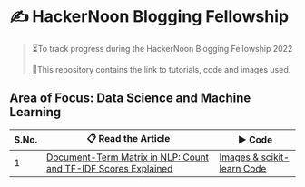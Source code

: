 # ✍ HackerNoon Blogging Fellowship
> ⏳To track progress during the HackerNoon Blogging Fellowship 2022
>
> 📁This repository contains the link to tutorials, code and images used.

## Area of Focus: Data Science and Machine Learning


| S.No.| 📋 Read the Article |▶ Code|
|------|---------|--------|
|1| [Document-Term Matrix in NLP: Count and TF-IDF Scores Explained](https://hackernoon.com/document-term-matrix-in-nlp-count-and-tf-idf-scores-explained)|[Images & scikit-learn Code ](https://github.com/balapriyac/HackerNoon-Blogging-Fellowship/tree/main/1-document-term-matrix)|

